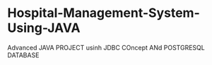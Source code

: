 # Hospital-Management-System-Using-JAVA
Advanced JAVA PROJECT
usinh JDBC COncept ANd POSTGRESQL DATABASE
